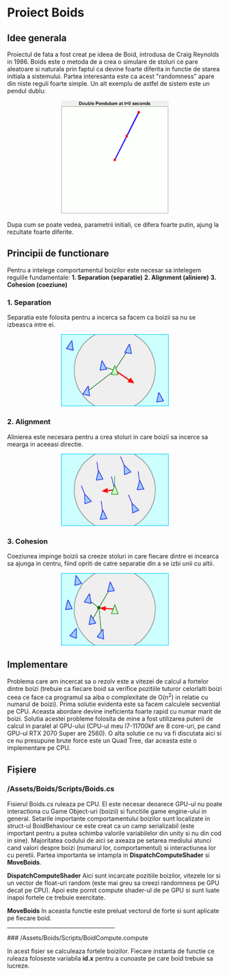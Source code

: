 # Proiect Boids

## Idee generala

Proiectul de fata a fost creat pe ideea de Boid, introdusa de Craig Reynolds in 1986. Boids este o metoda de a crea o simulare de stoluri ce pare aleatoare si naturala prin faptul ca devine foarte diferita in functie de starea initiala a sistemului. Partea interesanta este ca acest "randomness" apare din niste reguli foarte simple. Un alt exemplu de astfel de sistem este un pendul dublu:
<div style="text-align: center">
    <img src="Demonstrating_Chaos_with_a_Double_Pendulum.gif" style="width:50%"></img>
</div>

Dupa cum se poate vedea, parametrii initiali, ce difera foarte putin, ajung la rezultate foarte diferite.

## Principii de functionare

Pentru a intelege comportamentul boizilor este necesar sa intelegem regulile fundamentale:
**1. Separation (separatie)**
**2. Alignment (aliniere)**
**3. Cohesion (coeziune)**

### 1. Separation

Separatia este folosita pentru a incerca sa facem ca boizii sa nu se izbeasca intre ei.

<div style="text-align: center">
    <img src="Rule_separation.gif" style="width:50%"></img>
</div>

### 2. Alignment

Alinierea este necesara pentru a crea stoluri in care boizii sa incerce sa mearga in aceeasi directie.

<div style="text-align: center">
    <img src="Rule_alignment.gif" style="width:50%"></img>
</div>

### 3. Cohesion

Coeziunea impinge boizii sa creeze stoluri in care fiecare dintre ei incearca sa ajunga in centru, fiind opriti de catre separatie din a se izbi unii cu altii.

<div style="text-align: center">
    <img src="Rule_cohesion.gif" style="width:50%"></img>
</div>

## Implementare

Problema care am incercat sa o rezolv este a vitezei de calcul a fortelor dintre boizi (trebuie ca fiecare boid sa verifice pozitiile tuturor celorlalti boizi ceea ce face ca programul sa aiba o complexitate de O(n<sup>2</sup>) in relatie cu numarul de boizi). Prima solutie evidenta este sa facem calculele secvential pe CPU. Aceasta abordare devine ineficienta foarte rapid cu numar marit de boizi. Solutia acestei probleme folosita de mine a fost utilizarea puterii de calcul in paralel al GPU-ului (CPU-ul meu I7-11700kf are 8 core-uri, pe cand GPU-ul RTX 2070 Super are 2560). O alta solutie ce nu va fi discutata aici si ce nu presupune brute force este un Quad Tree, dar aceasta este o implementare pe CPU.

## Fișiere

### /Assets/Boids/Scripts/Boids.cs

Fisierul Boids.cs ruleaza pe CPU. El este necesar deoarece GPU-ul nu poate interactiona cu Game Object-uri (boizii) si functiile game engine-ului in general. Setarile importante comportamentului boizilor sunt localizate in struct-ul BoidBehaviour ce este creat ca un camp serializabil (este important pentru a putea schimba valorile variabilelor din unity si nu din cod in sine). Majoritatea codului de aici se axeaza pe setarea mediului atunci cand valori despre boizi (numarul lor, comportamentul) si interactiunea lor cu peretii. Partea importanta se intampla in **DispatchComputeShader** si **MoveBoids**.

**DispatchComputeShader**
Aici sunt incarcate pozitiile boizilor, vitezele lor si un vector de float-uri random (este mai greu sa creezi randomness pe GPU decat pe CPU). Apoi este pornit compute shader-ul de pe GPU si sunt luate inapoi fortele ce trebuie exercitate.

**MoveBoids**
In aceasta functie este preluat vectorul de forte si sunt aplicate pe fiecare boid.

<HR width="50%" align="center">
### /Assets/Boids/Scripts/BoidCompute.compute

In acest fisier se calculeaza fortele boizilor. Fiecare instanta de functie ce ruleaza foloseste variabila **id.x** pentru a cunoaste pe care boid trebuie sa lucreze.
